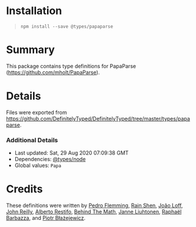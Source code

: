 # Installation
> `npm install --save @types/papaparse`

# Summary
This package contains type definitions for PapaParse (https://github.com/mholt/PapaParse).

# Details
Files were exported from https://github.com/DefinitelyTyped/DefinitelyTyped/tree/master/types/papaparse.

### Additional Details
 * Last updated: Sat, 29 Aug 2020 07:09:38 GMT
 * Dependencies: [@types/node](https://npmjs.com/package/@types/node)
 * Global values: `Papa`

# Credits
These definitions were written by [Pedro Flemming](https://github.com/torpedro), [Rain Shen](https://github.com/rainshen49), [João Loff](https://github.com/jfloff), [John Reilly](https://github.com/johnnyreilly), [Alberto Restifo](https://github.com/albertorestifo), [Behind The Math](https://github.com/BehindTheMath), [Janne Liuhtonen](https://github.com/jliuhtonen), [Raphaël Barbazza](https://github.com/rbarbazz), and [Piotr Błażejewicz](https://github.com/peterblazejewicz).
